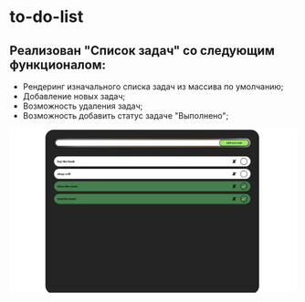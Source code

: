 # to-do-list

## Реализован "Cписок задач" со следующим функционалом:
* Рендеринг изначального списка задач из массива по умолчанию;
* Добавление новых задач;
* Возможность удаления задач;
* Возможность добавить статус задаче "Выполнено";

![alt text](images/to-do-list.png)
